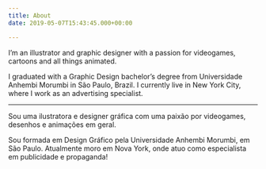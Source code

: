 ```yaml
---
title: About
date: 2019-05-07T15:43:45.000+00:00

---
```

I’m an illustrator and graphic designer with a passion for videogames, cartoons and all things animated.

I graduated with a Graphic Design bachelor’s degree from Universidade Anhembi Morumbi in São Paulo, Brazil. I currently live in New York City, where I work as an advertising specialist.

***

Sou uma ilustratora e designer gráfica com uma paixão por videogames, desenhos e animações em geral.

Sou formada em Design Gráfico pela Universidade Anhembi Morumbi, em São Paulo. Atualmente moro em Nova York, onde atuo como especialista em publicidade e propaganda!